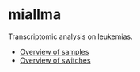 # miallma

Transcriptomic analysis on leukemias.

- [Overview of samples](doc/input_overview.ipynb)
- [Overview of switches](doc/leukemias.ipynb)